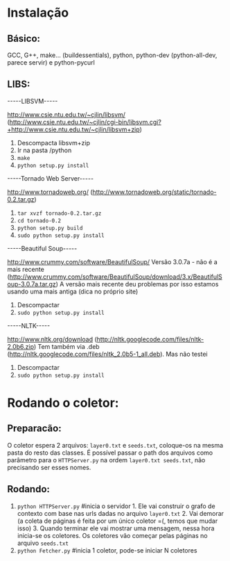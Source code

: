 Instalação
=======

Básico:
-----------------

   GCC, G++, make... (buildessentials), python, python-dev (python-all-dev, parece servir) e python-pycurl

LIBS:
-----------

-----LIBSVM-----

http://www.csie.ntu.edu.tw/~cjlin/libsvm/ (http://www.csie.ntu.edu.tw/~cjlin/cgi-bin/libsvm.cgi?+http://www.csie.ntu.edu.tw/~cjlin/libsvm+zip)

1. Descompacta libsvm+zip
2. Ir na pasta /python
3. `make`
4. `python setup.py install`


-----Tornado Web Server-----

http://www.tornadoweb.org/ (http://www.tornadoweb.org/static/tornado-0.2.tar.gz)

  1. `tar xvzf tornado-0.2.tar.gz`
  2. `cd tornado-0.2`
  3. `python setup.py build`
  4. `sudo python setup.py install`

-----Beautiful Soup-----

http://www.crummy.com/software/BeautifulSoup/ Versão 3.0.7a - não é a mais recente
(http://www.crummy.com/software/BeautifulSoup/download/3.x/BeautifulSoup-3.0.7a.tar.gz)
A versão mais recente deu problemas por isso estamos usando uma mais antiga (dica no próprio site)

1. Descompactar
2. `sudo python setup.py install`

-----NLTK-----

http://www.nltk.org/download (http://nltk.googlecode.com/files/nltk-2.0b6.zip)
Tem também via .deb (http://nltk.googlecode.com/files/nltk_2.0b5-1_all.deb). Mas não testei

1. Descompactar
2. `sudo python setup.py install`


Rodando o coletor:
==========

Preparacão:
-----------

O coletor espera 2 arquivos: `layer0.txt` e `seeds.txt`, coloque-os na mesma pasta do resto das classes. É possível passar o path dos arquivos como parâmetro para o `HTTPServer.py` na ordem `layer0.txt seeds.txt`, não precisando ser esses nomes.

Rodando:
----------

   1.  `python HTTPServer.py` #inicia o servidor
	1. Ele vai construir o grafo de contexto com base nas urls dadas no arquivo `layer0.txt`
	2. Vai demorar (a coleta de páginas é feita por um único coletor =(, temos que mudar isso)
	3. Quando terminar ele vai mostrar uma mensagem, nessa hora inicia-se os coletores. Os coletores vão começar pelas páginas no arquivo `seeds.txt`
   2. `python Fetcher.py` #inicia 1 coletor, pode-se iniciar N coletores

